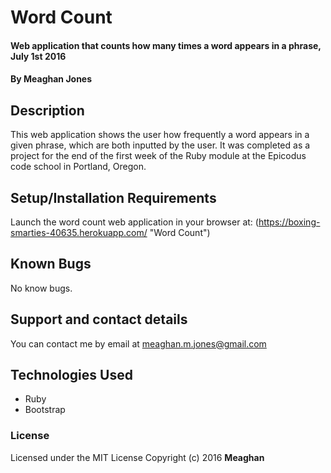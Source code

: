 # Word Count

#### Web application that counts how many times a word appears in a phrase, July 1st 2016

#### By Meaghan Jones

## Description

This web application shows the user how frequently a word appears in a given phrase, which are both inputted by the user. It was completed as a project for the end of the first week of the Ruby module at the Epicodus code school in Portland, Oregon.

## Setup/Installation Requirements

Launch the word count web application in your browser at: (https://boxing-smarties-40635.herokuapp.com/ "Word Count")


## Known Bugs

No know bugs.

## Support and contact details

You can contact me by email at meaghan.m.jones@gmail.com

## Technologies Used

* Ruby
* Bootstrap

### License

Licensed under the MIT License
Copyright (c) 2016 **Meaghan**
